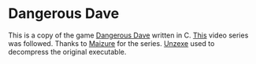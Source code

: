# Dangerous Dave

This is a copy of the game [Dangerous Dave]() written in C.
[This](https://youtube.com/playlist?list=PLSkJey49cOgTSj465v2KbLZ7LMn10bCF9) video series was followed. Thanks to [Maizure](http://www.maizure.org/projects/lets-make-dangerous-dave/) for the series.
[Unzexe](https://github.com/mywave82/unlzexe) used to decompress the original executable.
